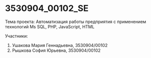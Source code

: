 # 3530904_00102_SE

Тема проекта: Автоматизация работы предприятия с применением технологий Ms SQL, PHP, JavaScript, HTML

Участники:
1. Ушакова Мария Геннадьевна, 3530904/00102
2. Рышкова София Юрьевна, 3530904/00102
